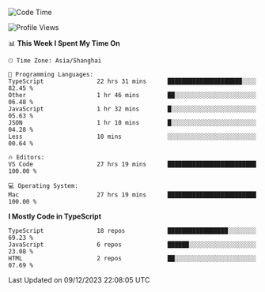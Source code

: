 <!--START_SECTION:waka-->
![Code Time](http://img.shields.io/badge/Code%20Time-5%2C546%20hrs%2015%20mins-blue)

![Profile Views](http://img.shields.io/badge/Profile%20Views-0-blue)

📊 **This Week I Spent My Time On** 

```text
🕑︎ Time Zone: Asia/Shanghai

💬 Programming Languages: 
TypeScript               22 hrs 31 mins      █████████████████████░░░░   82.45 % 
Other                    1 hr 46 mins        ██░░░░░░░░░░░░░░░░░░░░░░░   06.48 % 
JavaScript               1 hr 32 mins        █░░░░░░░░░░░░░░░░░░░░░░░░   05.63 % 
JSON                     1 hr 10 mins        █░░░░░░░░░░░░░░░░░░░░░░░░   04.28 % 
Less                     10 mins             ░░░░░░░░░░░░░░░░░░░░░░░░░   00.64 % 

🔥 Editors: 
VS Code                  27 hrs 19 mins      █████████████████████████   100.00 % 

💻 Operating System: 
Mac                      27 hrs 19 mins      █████████████████████████   100.00 % 
```

**I Mostly Code in TypeScript** 

```text
TypeScript               18 repos            █████████████████░░░░░░░░   69.23 % 
JavaScript               6 repos             ██████░░░░░░░░░░░░░░░░░░░   23.08 % 
HTML                     2 repos             ██░░░░░░░░░░░░░░░░░░░░░░░   07.69 % 
```




 Last Updated on 09/12/2023 22:08:05 UTC
<!--END_SECTION:waka-->
